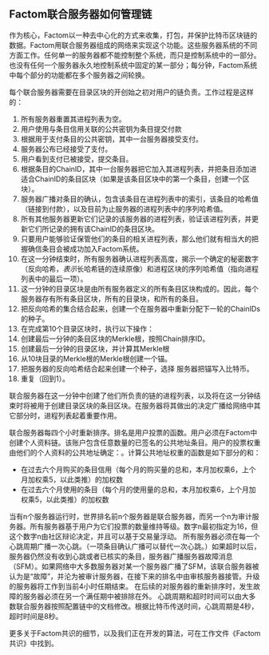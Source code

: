 ﻿## Factom联合服务器如何管理链

作为核心，Factom以一种去中心化的方式来收集，打包，并保护比特币区块链的数据。Factom用联合服务器组成的网络来实现这个功能。这些服务器系统的不同方面工作。任何单一的服务器都不能控制整个系统，而只是控制系统中的一部分。也没有任何一个服务器永久地控制系统中固定的某一部分；每分钟，Factom系统中每个部分的功能都在多个服务器之间轮换。

每个联合服务器需要在目录区块的开创始之初对用户的链负责。工作过程是这样的：

1. 所有服务器重置其进程列表为空。
2. 用户使用与条目信用关联的公共密钥为条目提交付款
3. 根据用于支付条目的公共密钥，其中一台服务器接受支付。
4. 服务器公布已经接受了支付。
5. 用户看到支付已被接受，提交条目。
6. 根据条目的ChainID，其中一台服务器把它加入其进程列表，并把条目添加进适合ChainID的条目区块（如果是该条目区块中的第一个条目，创建一个区块）。
7. 服务器广播对条目的确认，包含该条目在进程列表中的索引，该条目的哈希值（链接到付款），以及目前为止服务器的进程列表中的序列哈希值。
8. 所有其他服务器更新它们记录的该服务器的进程列表，验证该进程列表，并更新它们所记录的拥有该ChainID的条目区块。
9. 只要用户能够验证保管他们的条目的相关进程列表，那么他们就有相当大的把握确信条目会被成功加入Factom系统。
10.  在这一分钟结束时，所有服务器确认进程列表高度，揭示一个确定的秘密数字（反向哈希，*表示*长哈希链的连续原像）和进程区块的序列哈希值（指向进程列表中的最后一项）。
11. 这一分钟的目录区块是由所有服务器定义的所有条目区块构成的。因此，每个服务器存有所有条目区块，所有的目录块，和所有的条目。
12. 把反向哈希的集合结合起来，创建一个在服务器中重新分配下一轮的ChainIDs的种子。
13. 在完成第10个目录区块时，执行以下操作：
 1. 创建最后一分钟的条目区块的Merkle根，按照Chain排序ID。
 2. 创建最后一分钟的目录区块，并计算其Merkle根
 3. 从10块目录的Merkle根的Merkle根创建一个锚。
 4. 把服务器的反向哈希结合起来创建一个种子，选择
服务器把锚写入比特币。
14. 重复（回到1）。

联合服务器在这一分钟中创建了他们所负责的链的进程列表，以及将在这一分钟结束时将被用于创建目录区块的条目区块。在服务器将其做出的决定广播给网络中其它部分时，进程列表起着重要作用。

联合服务器每四个小时重新排序。排名是用户投票的函数。用户必须在Factom中创建个人资料链。该账户包含任意数量的已签名的公共地址条目。用户的投票权重由他们的个人资料的公共地址确定：。计算公共地址权重的函数是如下部分的和：
- 在过去六个月购买的条目信用（每个月的购买量的总和，本月加权乘6，上个月加权乘5，以此类推）的加权数
- 在过去六个月使用的条目（每个月的使用量的总和，本月加权乘6，上个月加权乘5，以此类推）的加权数

当有n个服务器运行时，世界排名前n个服务器是联合服务器，而另一个n为审计服务器。所有服务器基于用户为它们投票的数量维持等级。数字n最初指定为16，但这个数字n由社区辩论决定，并且可以基于交易量浮动。
所有服务器必须在每一个心跳周期广播一次心跳。（一项条目确认广播可以替代一次心跳。）如果超时以后，服务器仍然没有收到心跳或者已核实的条目，服务器广播服务器故障消息（SFM）。如果网络中大多数服务器对某一个服务器广播了SFM，该联合服务器被认为是“故障”，并沦为被审计服务器，在接下来的排名中由审核服务器接管。升级的服务器将工作到当前4小时任期结束。
在后续的对服务器的重新排序时，发生故障的服务器必须在另一个满任期中被排除在外。
心跳周期和超时时间可以由大多数联合服务器按照配置链中的文档修改。根据比特币传送时间，心跳周期是4秒，超时时间是8秒。

更多关于Factom共识的细节，以及我们正在开发的算法，可在工作文件《Factom共识》中找到。

